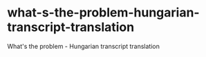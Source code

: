 # what-s-the-problem-hungarian-transcript-translation
What's the problem - Hungarian transcript translation
